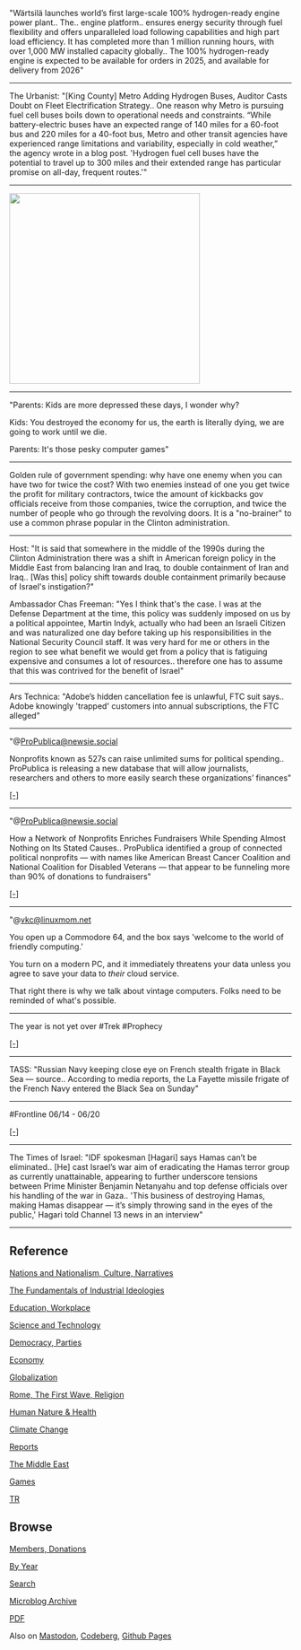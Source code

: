 
"Wärtsilä launches world’s first large-scale 100% hydrogen-ready engine
power plant.. The.. engine platform.. ensures energy security through
fuel flexibility and offers unparalleled load following capabilities
and high part load efficiency. It has completed more than 1 million
running hours, with over 1,000 MW installed capacity globally.. The
100% hydrogen-ready engine is expected to be available for orders in
2025, and available for delivery from 2026"

---

The Urbanist: "[King County] Metro Adding Hydrogen Buses, Auditor
Casts Doubt on Fleet Electrification Strategy.. One reason why Metro
is pursuing fuel cell buses boils down to operational needs and
constraints. “While battery-electric buses have an expected range of
140 miles for a 60-foot bus and 220 miles for a 40-foot bus, Metro and
other transit agencies have experienced range limitations and
variability, especially in cold weather,” the agency wrote in a blog
post. 'Hydrogen fuel cell buses have the potential to travel up to 300
miles and their extended range has particular promise on all-day,
frequent routes.'"

---

<img width='340' src='https://pbs.twimg.com/media/GP5JEdFW4AA_ahO?format=jpg&name=900x900'/> 

---

"Parents: Kids are more depressed these days, I wonder why?

Kids: You destroyed the economy for us, the earth is literally dying,
we are going to work until we die.

Parents: It's those pesky computer games"

---

Golden rule of government spending: why have one enemy when you can
have two for twice the cost? With two enemies instead of one you get
twice the profit for military contractors, twice the amount of
kickbacks gov officials receive from those companies, twice the
corruption, and twice the number of people who go through the
revolving doors. It is a "no-brainer" to use a common phrase popular
in the Clinton administration.

---

Host: "It is said that somewhere in the middle of the 1990s during the
Clinton Administration there was a shift in American foreign policy in
the Middle East from balancing Iran and Iraq, to double containment of
Iran and Iraq.. [Was this] policy shift towards double containment
primarily because of Israel's instigation?"

Ambassador Chas Freeman: "Yes I think that's the case. I was at the
Defense Department at the time, this policy was suddenly imposed on us
by a political appointee, Martin Indyk, actually who had been an
Israeli Citizen and was naturalized one day before taking up his
responsibilities in the National Security Council staff. It was very
hard for me or others in the region to see what benefit we would get
from a policy that is fatiguing expensive and consumes a lot of
resources.. therefore one has to assume that this was contrived for
the benefit of Israel"

---

Ars Technica: "Adobe’s hidden cancellation fee is unlawful, FTC suit
says.. Adobe knowingly 'trapped' customers into annual subscriptions,
the FTC alleged"

---

"@ProPublica@newsie.social

Nonprofits known as 527s can raise unlimited sums for political
spending.. ProPublica is releasing a new database that will allow
journalists, researchers and others to more easily search these
organizations’ finances"

[[-]](https://www.propublica.org/article/search-527s-finances-pacs-database-political-spending)

---

"@ProPublica@newsie.social

How a Network of Nonprofits Enriches Fundraisers While Spending Almost
Nothing on Its Stated Causes.. ProPublica identified a group of
connected political nonprofits — with names like American Breast
Cancer Coalition and National Coalition for Disabled Veterans — that
appear to be funneling more than 90% of donations to fundraisers"

[[-]](https://www.propublica.org/article/political-nonprofits-fundraising-ftc-irs-527s-pacs)

---

"@vkc@linuxmom.net

You open up a Commodore 64, and the box says 'welcome to the world of
friendly computing.'

You turn on a modern PC, and it immediately threatens your data unless
you agree to save your data to *their* cloud service.

That right there is why we talk about vintage computers. Folks need to
be reminded of what's possible.

---

The year is not yet over \#Trek \#Prophecy

[[-]](https://files.mastodon.online/media_attachments/files/112/633/136/294/857/502/original/095081f256f3c6fc.png)

---

TASS: "Russian Navy keeping close eye on French stealth frigate in
Black Sea — source.. According to media reports, the La Fayette
missile frigate of the French Navy entered the Black Sea on Sunday"

---

\#Frontline 06/14 - 06/20

[[-]](mbl/2024/ukrdata/map23-ext.html)

---

The Times of Israel: "IDF spokesman [Hagari] says Hamas can’t be
eliminated.. [He] cast Israel’s war aim of eradicating the Hamas
terror group as currently unattainable, appearing to further
underscore tensions between Prime Minister Benjamin Netanyahu and top
defense officials over his handling of the war in Gaza.. 'This
business of destroying Hamas, making Hamas disappear — it’s simply
throwing sand in the eyes of the public,' Hagari told Channel 13 news
in an interview"

---

## Reference

[Nations and Nationalism, Culture, Narratives](0119/2013/02/nations-and-nationalism.html)

[The Fundamentals of Industrial Ideologies](0119/2011/04/fundamentals-of-industrial-ideologies.html)

[Education, Workplace](0119/2017/09/education-workplace.html)

[Science and Technology](0119/2018/09/science-technology.html)

[Democracy, Parties](0119/2016/11/democracy.html)

[Economy](2021/01/economy.html)

[Globalization](0119/2018/09/globalization.html)

[Rome, The First Wave, Religion](0119/2017/12/rome.html)

[Human Nature & Health](2020/07/human-nature.html)

[Climate Change](2022/01/climate.html)

[Reports](2021/01/reports.html)

[The Middle East](0119/2019/07/middleeast.html)

[Games](2024/06/games.html)

[TR](../tr/index.html)

## Browse

[Members, Donations](2022/08/members.html)

[By Year](years.html)

[Search](https://muratk5n.github.io/thirdwave/en/search.html)

[Microblog Archive](mbl/index.html)

[PDF](https://www.dropbox.com/scl/fi/8kl0sla1booo83zeb28dn/tw-all.pdf?rlkey=p9r319p8jbzak5du3dasju05y&st=28wknfsp&raw=1)

Also on 
[Mastodon](https://fosstodon.org/@muratk5n),
[Codeberg](https://muratk5n.codeberg.page/en/),
[Github Pages](https://muratk5n.github.io/thirdwave/en/)



